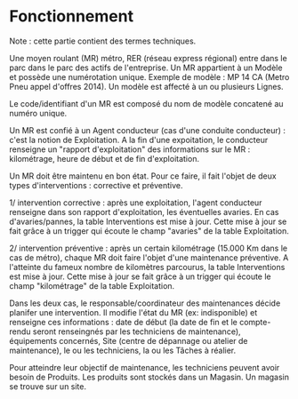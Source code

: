 # Fonctionnement

Note : cette partie contient des termes techniques.

Une moyen roulant (MR) métro, RER (réseau express régional) entre dans le parc dans le parc des actifs de l'entreprise. Un MR appartient à un Modèle et possède une numérotation unique. Exemple de modèle : MP 14 CA (Metro Pneu appel d'offres 2014). Un modèle est affecté à un ou plusieurs Lignes.

Le code/identifiant d'un MR est composé du nom de modèle concatené au numéro unique.

Un MR est confié à un Agent conducteur (cas d'une conduite conducteur) : c'est la notion de Exploitation. A la fin d'une expoitation, le conducteur renseigne un "rapport d'exploitation" des informations sur le MR : kilométrage, heure de début et de fin d'exploitation.

Un MR doit être maintenu en bon état. Pour ce faire, il fait l'objet de deux types d'interventions : corrective et préventive.

1/ intervention corrective : après une exploitation, l'agent conducteur renseigne dans son rapport d'exploitation, les éventuelles avaries. En cas d'avaries/pannes, la table Interventions est mise à jour. Cette mise à jour se fait grâce à un trigger qui écoute le champ "avaries" de la table Exploitation.

2/ intervention préventive : après un certain kilométrage (15.000 Km dans le cas de métro), chaque MR doit faire l'objet d'une maintenance préventive. A l'atteinte du fameux nombre de kilomètres parcourus, la table Interventions est mise à jour. Cette mise à jour se fait grâce à un trigger qui écoute le champ "kilométrage" de la table Exploitation.

Dans les deux cas, le responsable/coordinateur des maintenances décide planifer une intervention. Il modifie l'état du MR (ex: indisponible) et renseigne ces informations : date de début (la date de fin et le compte-rendu seront renseingnés par les techniciens de maintenance), équipements concernés, Site (centre de dépannage ou atelier de maintenance), le ou les techniciens, la ou les Tâches à réalier.

Pour atteindre leur objectif de maintenance, les techniciens peuvent avoir besoin de Produits. Les produits sont stockés dans un Magasin. Un magasin se trouve sur un site.
